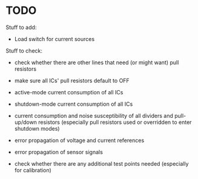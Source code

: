 TODO
=====

Stuff to add:

* Load switch for current sources

Stuff to check:

* check whether there are other lines that need (or might want) pull resistors

* make sure all ICs' pull resistors default to OFF

* active-mode current consumption of all ICs

* shutdown-mode current consumption of all ICs

* current consumption and noise susceptibility of all dividers and pull-up/down resistors (especially pull resistors used or overridden to enter shutdown modes)

* error propagation of voltage and current references

* error propagation of sensor signals

* check whether there are any additional test points needed (especially for calibration)

